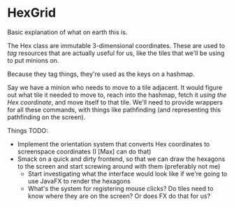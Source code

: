 # HexGrid

Basic explanation of what on earth this is.

The Hex class are immutable 3-dimensional coordinates. These are used to _tag_ resources that are actually useful for us, like the tiles that we'll be using to put minions on.

Because they tag things, they're used as the keys on a hashmap. 

Say we have a minion who needs to move to a tile adjacent. It would figure out what tile it needed to move to, reach into the hashmap, fetch it _using the Hex coordinate_, and move itself to that tile. We'll need to provide wrappers for all these commands, with things like pathfinding (and representing this pathfinding on the screen).

Things TODO:
- Implement the orientation system that converts Hex coordinates to screenspace coordinates (I [Max] can do that)
- Smack on a quick and dirty frontend, so that we can draw the hexagons to the screen and start screwing around with them (preferably not me)
  + Start investigating what the interface would look like if we're going to use JavaFX to render the hexagons
  + What's the system for registering mouse clicks? Do tiles need to know where they are on the screen? Or does FX do that for us?
